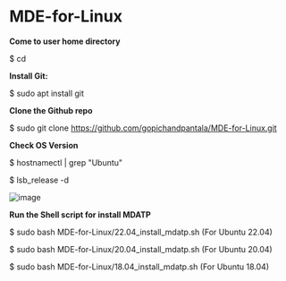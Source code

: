 # MDE-for-Linux

**Come to user home directory**

$ cd

**Install Git:**

$ sudo apt install git

**Clone the Github repo**

$ sudo git clone https://github.com/gopichandpantala/MDE-for-Linux.git

**Check OS Version**

$ hostnamectl | grep "Ubuntu"

$ lsb_release -d

![image](https://github.com/gopichandpantala/MDE-for-Linux/assets/109204175/7119d94f-924a-4c5c-b24f-bbff0a59008f)



**Run the Shell script for install MDATP**

$ sudo bash MDE-for-Linux/22.04_install_mdatp.sh  (For Ubuntu 22.04)

$ sudo bash MDE-for-Linux/20.04_install_mdatp.sh  (For Ubuntu 20.04)   

$ sudo bash MDE-for-Linux/18.04_install_mdatp.sh  (For Ubuntu 18.04)   

